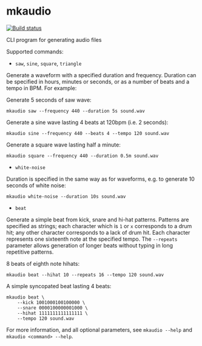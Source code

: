 mkaudio
=======

[![Build status](https://github.com/johnelse/mkaudio/actions/workflows/workflow.yml/badge.svg)](https://github.com/johnelse/mkaudio/actions)

CLI program for generating audio files

Supported commands:

* `saw`, `sine`, `square`, `triangle`

Generate a waveform with a specified duration and frequency. Duration can be
specified in hours, minutes or seconds, or as a number of beats and a tempo in
BPM. For example:

Generate 5 seconds of saw wave:

```
mkaudio saw --frequency 440 --duration 5s sound.wav
```

Generate a sine wave lasting 4 beats at 120bpm (i.e. 2 seconds):

```
mkaudio sine --frequency 440 --beats 4 --tempo 120 sound.wav
```

Generate a square wave lasting half a minute:

```
mkaudio square --frequency 440 --duration 0.5m sound.wav
```

* `white-noise`

Duration is specified in the same way as for waveforms, e.g. to generate 10
seconds of white noise:

```
mkaudio white-noise --duration 10s sound.wav
```

* `beat`

Generate a simple beat from kick, snare and hi-hat patterns. Patterns are
specified as strings; each character which is `1` or `x` corresponds to a drum
hit; any other character corresponds to a lack of drum hit. Each character
represents one sixteenth note at the specified tempo. The `--repeats` parameter
allows generation of longer beats without typing in long repetitive patterns.

8 beats of eighth note hihats:

```
mkaudio beat --hihat 10 --repeats 16 --tempo 120 sound.wav
```

A simple syncopated beat lasting 4 beats:

```
mkaudio beat \
    --kick 1001000100100000 \
    --snare 0000100000001000 \
    --hihat 1111111111111111 \
    --tempo 120 sound.wav
```

For more information, and all optional parameters, see `mkaudio --help` and
`mkaudio <command> --help`.
